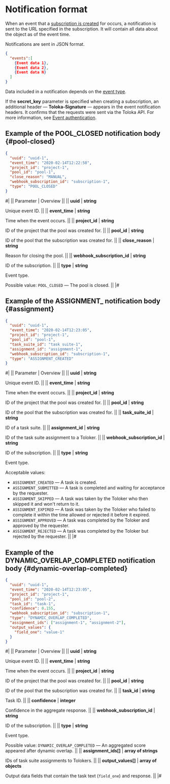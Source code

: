 # Notification format

When an event that a [subscription is created](put-webhook-subscriptions.md) for occurs, a notification is sent to the URL specified in the subscription. It will contain all data about the object as of the event time.

Notifications are sent in JSON format.

```json
{
  "events":[
    {Event data 1},
    {Event data 2},
    {Event data N}
  ]
}
```

Data included in a notification depends on the [event type](./put-webhook-subscriptions.md#event).

If the **secret_key** parameter is specified when creating a subscription, an additional header — **Toloka-Signature** — appears in the event notification headers. It confirms that the requests were sent via the Toloka API. For more information, see [Event authentication](authentication.md).

## Example of the POOL_CLOSED notification body {#pool-closed}

```json
{
  "uuid": "uuid-1",
  "event_time": "2020-02-14T12:22:58",
  "project_id": "project-1",
  "pool_id": "pool-1",
  "close_reason": "MANUAL",
  "webhook_subscription_id": "subscription-1",
  "type": "POOL_CLOSED"
}
```

#|
|| Parameter | Overview ||
|| **uuid** | **string**

Unique event ID. ||
|| **event_time** | **string**

Time when the event occurs. ||
|| **project_id** | **string**

ID of the project that the pool was created for. ||
|| **pool_id** | **string**

ID of the pool that the subscription was created for. ||
|| **close_reason** | **string**

Reason for closing the pool. ||
|| **webhook_subscription_id** | **string**

ID of the subscription. ||
|| **type** | **string**

Event type.

Possible value: `POOL_CLOSED` — The pool is closed. ||
|#

## Example of the ASSIGNMENT_ notification body {#assignment}

```json
{
  "uuid": "uuid-1",
  "event_time": "2020-02-14T12:23:05",
  "project_id": "project-1",
  "pool_id": "pool-1",
  "task_suite_id": "task suite-1",
  "assignment_id": "assignment-1",
  "webhook_subscription_id": "subscription-1",
  "type": "ASSIGNMENT_CREATED"
}
```

#|
|| Parameter | Overview ||
|| **uuid** | **string**

Unique event ID. ||
|| **event_time** | **string**

Time when the event occurs. ||
|| **project_id** | **string**

ID of the project that the pool was created for. ||
|| **pool_id** | **string**

ID of the pool that the subscription was created for. ||
|| **task_suite_id** | **string**

ID of a task suite. ||
|| **assignment_id** | **string**

ID of the task suite assignment to a Toloker. ||
|| **webhook_subscription_id** | **string**

ID of the subscription. ||
|| **type** | **string**

Event type.

Acceptable values:

- `ASSIGNMENT_CREATED` — A task is created.
- `ASSIGNMENT_SUBMITTED` — A task is completed and waiting for acceptance by the requester.
- `ASSIGNMENT_SKIPPED` — A task was taken by the Toloker who then skipped it and won't return to it.
- `ASSIGNMENT_EXPIRED` — A task was taken by the Toloker who failed to complete it within the time allowed or rejected it before it expired.
- `ASSIGNMENT_APPROVED` — A task was completed by the Toloker and approved by the requester.
- `ASSIGNMENT_REJECTED` — A task was completed by the Toloker but rejected by the requester.
||
|#

## Example of the DYNAMIC_OVERLAP_COMPLETED notification body {#dynamic-overlap-completed}

```json
{
  "uuid": "uuid-1",
  "event_time": "2020-02-14T12:23:05",
  "project_id": "project-1",
  "pool_id": "pool-2",
  "task_id": "task-1",
  "confidence": 0.155,
  "webhook_subscription_id": "subscription-1",
  "type": "DYNAMIC_OVERLAP_COMPLETED",
  "assignment_ids": ["assignment-1", "assignment-2"],
  "output_values": {
    "field_one": "value-1"
  }
}
```

#|
|| Parameter | Overview ||
|| **uuid** | **string**

Unique event ID. ||
|| **event_time** | **string**

Time when the event occurs. ||
|| **project_id** | **string**

ID of the project that the pool was created for. ||
|| **pool_id** | **string**

ID of the pool that the subscription was created for. ||
|| **task_id** | **string**

Task ID. ||
|| **confidence** | **integer**

Confidence in the aggregate response. ||
|| **webhook_subscription_id** | **string**

ID of the subscription. ||
|| **type** | **string**

Event type.

Possible value: `DYNAMIC_OVERLAP_COMPLETED` — An aggregated score appeared after dynamic overlap. ||
|| **assignment_ids[]** | **array of strings**

IDs of task suite assignments to Tolokers. ||
|| **output_values[]** | **array of objects**

Output data fields that contain the task text (`field_one`) and response. ||
|#